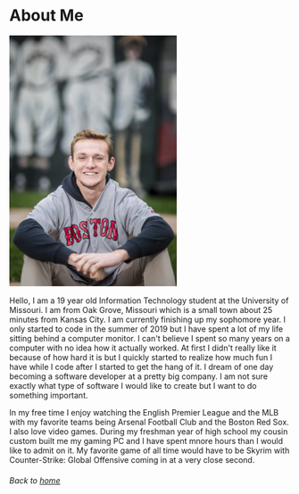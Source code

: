 # About Me

<img src="Me.JPG" alt = "Joel Spencer" width = "300"/>

Hello, I am a 19 year old Information Technology student at the University of Missouri. I am from Oak Grove, Missouri which is a small town about 25 minutes from Kansas City. I am currently finishing up my sophomore year. I only started to code in the summer of 2019 but I have spent a lot of my life sitting behind a computer monitor. I can't believe I spent so many years on a computer with no idea how it actually worked. At first I didn't really like it because of how hard it is but I quickly started to realize how much fun I have while I code after I started to get the hang of it.
I dream of one day becoming a software developer at a pretty big company. I am not sure exactly what type of software I would like to create but I want to do something important.

In my free time I enjoy watching the English Premier League and the MLB with my favorite teams being Arsenal Football Club and the Boston Red Sox. I also love video games. During my freshman year of high school my cousin custom built me my gaming PC and I have spent mnore hours than I would like to admit on it. My favorite game of all time would have to be Skyrim with Counter-Strike: Global Offensive coming in at a very close second.


###### Back to [home](./homepage.md)